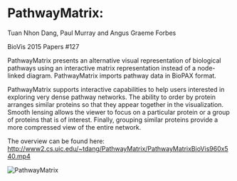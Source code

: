PathwayMatrix:
=============
Tuan Nhon Dang, Paul Murray and Angus Graeme Forbes

BioVis 2015 Papers #127

PathwayMatrix presents an alternative visual representation of biological pathways using an interactive matrix representation instead of a node-linked diagram. PathwayMatrix imports pathway data in BioPAX format.

PathwayMatrix supports interactive capabilities to help users interested in exploring very dense pathway networks. The ability to order by protein arranges similar proteins so that they appear together in the visualization. Smooth lensing allows the viewer to focus on a particular protein or a group of proteins that is of interest. Finally, grouping similar proteins provide a more compressed view of the entire network.

The overview can be found here: http://www2.cs.uic.edu/~tdang/PathwayMatrix/PathwayMatrixBioVis960x540.mp4


![PathwayMatrix](http://www2.cs.uic.edu/~tdang/media/PixSearcher.png "PathwayMatrix")






